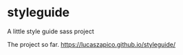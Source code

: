# styleguide
A little style guide sass project

The project so far. 
https://lucaszapico.github.io/styleguide/
